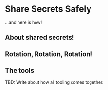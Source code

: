 # Share Secrets Safely

...and here is how!

## About shared secrets!

## Rotation, Rotation, Rotation!

## The tools

TBD: Write about how all tooling comes together.
